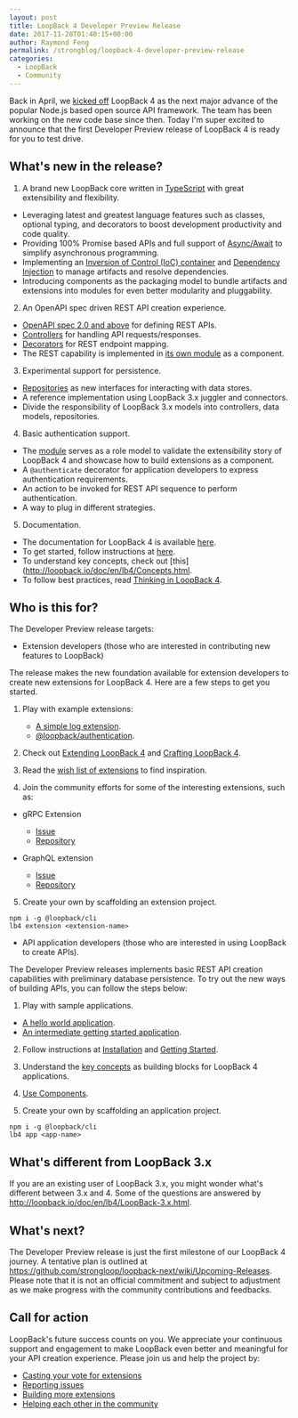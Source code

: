 ```yaml
---
layout: post
title: LoopBack 4 Developer Preview Release
date: 2017-11-28T01:40:15+00:00
author: Raymond Feng
permalink: /strongblog/loopback-4-developer-preview-release
categories:
  - LoopBack
  - Community
---
```


Back in April, we [kicked off](https://strongloop.com/strongblog/announcing-loopback-next/) LoopBack 4 as the next major advance of the popular Node.js based open source API framework. The team has been working on the new code base since then. Today I'm super excited to announce that the first Developer Preview release of LoopBack 4 is ready for you to test drive.

## What's new in the release?

1. A brand new LoopBack core written in [TypeScript](https://www.typescriptlang.org/) with great extensibility and flexibility.
  * Leveraging latest and greatest language features such as classes, optional typing, and decorators to boost development productivity and code quality.
  * Providing 100% Promise based APIs and full support of [Async/Await](https://developer.mozilla.org/en-US/docs/Web/JavaScript/Reference/Statements/async_function) to simplify asynchronous programming.
  * Implementing an [Inversion of Control (IoC) container](http://loopback.io/doc/en/lb4/Context.html) and [Dependency Injection](http://loopback.io/doc/en/lb4/Dependency-injection.html) to manage artifacts and resolve dependencies.
  * Introducing components as the packaging model to bundle artifacts and extensions into modules for even better modularity and pluggability.
<!--more-->

2. An OpenAPI spec driven REST API creation experience.
  * [OpenAPI spec 2.0 and above](https://github.com/OAI/OpenAPI-Specification) for defining REST APIs.
  * [Controllers](http://loopback.io/doc/en/lb4/Controllers.html) for handling API requests/responses.
  * [Decorators](http://loopback.io/doc/en/lb4/Decorators.html) for REST endpoint mapping.
  * The REST capability is implemented in [its own module](https://github.com/strongloop/loopback-next/tree/master/packages/rest) as a component.

3. Experimental support for persistence.
  * [Repositories](http://loopback.io/doc/en/lb4/Repositories.html) as new interfaces for interacting with data stores.
  * A reference implementation using LoopBack 3.x juggler and connectors.
  * Divide the responsibility of LoopBack 3.x models into controllers, data models, repositories.  

4. Basic authentication support.
  * The [module](https://github.com/strongloop/loopback-next/tree/master/packages/authentication) serves as a role model to validate the extensibility story of LoopBack 4 and showcase how to build extensions as a component.
  * A `@authenticate` decorator for application developers to express authentication requirements.
  * An action to be invoked for REST API sequence to perform authentication.
  * A way to plug in different strategies.

5. Documentation.
  * The documentation for LoopBack 4 is available [here](http://loopback.io/doc/en/lb4/).
  * To get started, follow instructions at [here](http://loopback.io/doc/en/lb4/Getting-started.html).
  * To understand key concepts, check out [this](http://loopback.io/doc/en/lb4/Concepts.html.
  * To follow best practices, read [Thinking in LoopBack 4](http://loopback.io/doc/en/lb4/Thinking-in-LoopBack.html).

## Who is this for?

The Developer Preview release targets:

* Extension developers (those who are interested in contributing new features to LoopBack)

The release makes the new foundation available for extension developers to create new extensions for LoopBack 4. Here are a few steps to get you started.

1. Play with example extensions:
    * [A simple log extension](https://github.com/strongloop/loopback4-example-log-extension).
    * [@loopback/authentication](https://github.com/strongloop/loopback-next/tree/master/packages/authentication).

2. Check out [Extending LoopBack 4](http://loopback.io/doc/en/lb4/Extending-LoopBack-4.html) and [Crafting LoopBack 4](http://loopback.io/doc/en/lb4/Crafting-LoopBack-4.html).

3. Read the [wish list of extensions](https://github.com/strongloop/loopback-next/issues/512) to find inspiration.

4. Join the community efforts for some of the interesting extensions, such as:

* gRPC Extension
  * [Issue](https://github.com/strongloop/loopback-next/issues/675)
  * [Repository](https://github.com/strongloop/loopback4-extension-grpc)

* GraphQL extension
  * [Issue](https://github.com/strongloop/loopback-next/issues/656)
  * [Repository](https://github.com/strongloop/loopback4-extension-graphql) 

5. Create your own by scaffolding an extension project.

```
npm i -g @loopback/cli
lb4 extension <extension-name>
```

* API application developers (those who are interested in using LoopBack to create APIs).

The Developer Preview releases implements basic REST API creation capabilities with preliminary database persistence. To try out the new ways of building APIs, you can follow the steps below:

1. Play with sample applications.

* [A hello world application](https://github.com/strongloop/loopback4-example-hello-world).
* [An intermediate getting started application](https://github.com/strongloop/loopback4-example-getting-started).

2. Follow instructions at [Installation](http://loopback.io/doc/en/lb4/Installation.html) and [Getting Started](http://loopback.io/doc/en/lb4/Getting-started.html).

3. Understand the [key concepts](http://loopback.io/doc/en/lb4/Concepts.html) as building blocks for LoopBack 4 applications.

4. [Use Components](http://loopback.io/doc/en/lb4/Using-components.html).

5. Create your own by scaffolding an application project.

```
npm i -g @loopback/cli
lb4 app <app-name>
```

## What's different from LoopBack 3.x

If you are an existing user of LoopBack 3.x, you might wonder what's different between 3.x and 4. Some of the questions are answered by http://loopback.io/doc/en/lb4/LoopBack-3.x.html.

## What's next?

The Developer Preview release is just the first milestone of our LoopBack 4 journey. A tentative plan is outlined at https://github.com/strongloop/loopback-next/wiki/Upcoming-Releases. Please note that it is not an official commitment and subject to adjustment as we make progress with the community contributions and feedbacks.

## Call for action

LoopBack's future success counts on you. We appreciate your continuous support and engagement to make LoopBack even better and meaningful for your API creation experience. Please join us and help the project by:

* [Casting your vote for extensions](https://github.com/strongloop/loopback-next/issues/512)
* [Reporting issues](https://github.com/strongloop/loopback-next/issues)
* [Building more extensions](https://github.com/strongloop/loopback-next/issues/647)
* [Helping each other in the community](https://groups.google.com/forum/#!forum/loopbackjs)
